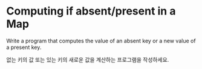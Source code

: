 # Computing if absent/present in a Map

Write a program that computes the value of an absent key or a new value of a present key.

없는 키의 값 또는 있는 키의 새로운 값을 계산하는 프로그램을 작성하세요.
